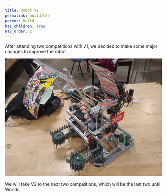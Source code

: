 ```yaml
---
title: Robot V2
permalink: build/v2/
parent: Build
has_children: true
nav_order: 2
---
```


After attending two competitions with V1, we decided to make some major changes
to improve the robot.

![](images/20210303_190815.jpg)

We will take V2 to the next two competitions, which will be the last two until
Worlds.
